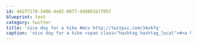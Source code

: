 ```yaml
---
id: 442f7178-3486-4e02-8077-9dd861b7f05f
blueprint: text
category: twitter
title: 'nice day for a hike #mcv http://twitpic.com/34v6fq'
caption: 'nice day for a hike <span class="hashtag hashtag_local">#<a href="http://tweettemp.darylchymko.ca/?tag=mcv">mcv</a> http://twitpic.com/34v6fq'
---
```

